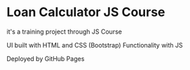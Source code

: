 # Loan Calculator JS Course

it's a training project through JS Course

UI built with HTML and CSS (Bootstrap)
Functionality with JS

Deployed by GitHub Pages
